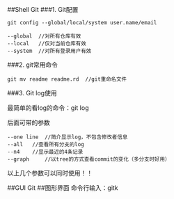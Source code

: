 ##Shell Git
###1. Git配置   
```
git config --global/local/system user.name/email
```
```
--global  //对所有仓库有效
--local   //仅对当前仓库有效
--system  //对所有登录用户有效
```

###2. git常用命令

```
git mv readme readme.rd  //git重命名文件
```

###3. Git log使用

最简单的看log的命令：git log   

后面可带的参数

```
--one line	//简介显示log，不包含修改者信息
--all	//查看所有分支的log	
--n4	//显示最近的4条记录
--graph		//以tree的方式查看commit的变化（多分支时好用）
```
以上几个参数可以同时使用！！

##GUI Git
##图形界面
命令行输入：gitk
